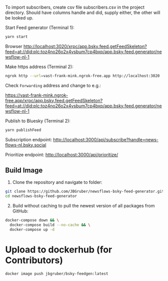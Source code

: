 To import subscribers, create csv file subscribers.csv in the project directory. Should have columns handle and did, supply either, the other will be looked up.

Start Feed generator (Terminal 1):

```bash
yarn start
```

Browser <http://localhost:3020/xrpc/app.bsky.feed.getFeedSkeleton?feed=at://did:plc:toz4no26o2x4vsbum7cp4bxp/app.bsky.feed.generator/newsflow-nl-1>

Make https address (Terminal 2):

```bash
ngrok http --url=vast-frank-mink.ngrok-free.app http://localhost:3020
```

Check `Forwarding` address and change to e.g.:

<https://vast-frank-mink.ngrok-free.app/xrpc/app.bsky.feed.getFeedSkeleton?feed=at://did:plc:toz4no26o2x4vsbum7cp4bxp/app.bsky.feed.generator/newsflow-nl-1>

Publish to Bluesky (Terminal 2):

```bash
yarn publishFeed
```

Subscription endpoint: <http://localhost:3000/api/subscribe?handle=news-flows-nl.bsky.social>

Prioritize endpoint: <http://localhost:3000/api/prioritize/>


## Build Image

1. Clone the repository and navigate to folder:

``` bash
git clone https://github.com/JBGruber/newsflows-bsky-feed-generator.git
cd newsflows-bsky-feed-generator
```

2. Build without caching to pull the newest version of all packages from GitHub:

``` bash
docker-compose down && \
  docker-compose build --no-cache && \
  docker-compose up -d
```

# Upload to dockerhub (for Contributors)

``` bash
docker image push jbgruber/bsky-feedgen:latest
```
